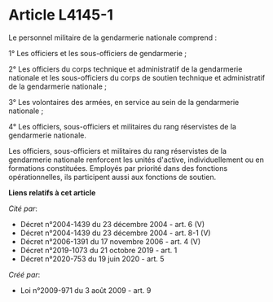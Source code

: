 # Article L4145-1

Le personnel militaire de la gendarmerie nationale comprend :

1° Les officiers et les sous-officiers de gendarmerie ;

2° Les officiers du corps technique et administratif de la gendarmerie nationale et les sous-officiers du corps de soutien
technique et administratif de la gendarmerie nationale ;

3° Les volontaires des armées, en service au sein de la gendarmerie nationale ;

4° Les officiers, sous-officiers et militaires du rang réservistes de la gendarmerie nationale.

Les officiers, sous-officiers et militaires du rang réservistes de la gendarmerie nationale renforcent les unités d'active,
individuellement ou en formations constituées. Employés par priorité dans des fonctions opérationnelles, ils participent
aussi aux fonctions de soutien.

**Liens relatifs à cet article**

_Cité par_:

  - Décret n°2004-1439 du 23 décembre 2004 - art. 6 (V)
  - Décret n°2004-1439 du 23 décembre 2004 - art. 8-1 (V)
  - Décret n°2006-1391 du 17 novembre 2006 - art. 4 (V)
  - Décret n°2019-1073 du 21 octobre 2019 - art. 1
  - Décret n°2020-753 du 19 juin 2020 - art. 5

_Créé par_:

  - Loi n°2009-971 du 3 août 2009 - art. 9
